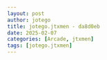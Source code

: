 ```yaml
---
layout: post
author: jotego
title: jotego.jtxmen - da8d0eb
date: 2025-02-07
categories: [Arcade, jtxmen]
tags: [jotego.jtxmen]
---
```


